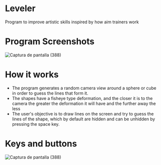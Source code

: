 # Leveler
Program to improve artistic skills inspired by how aim trainers work

# Program Screenshots
![Captura de pantalla (388)](https://github.com/rexed02/Leveler/assets/98245225/01894dd7-b798-47a8-8274-f86cb561b1d7)

# How it works
* The program generates a random camera view around a sphere or cube in order to guess the lines that form it.
* The shapes have a fisheye type deformation, and the closer it is to the camera the greater the deformation it will have and the further away the less
* The user's objective is to draw lines on the screen and try to guess the lines of the shape, which by default are hidden and can be unhidden by pressing the space key.

# Keys and buttons
![Captura de pantalla (388)](https://github.com/rexed02/Leveler/assets/98245225/a17d3ea4-bdfe-40a8-9a62-684a20afe5b6)
